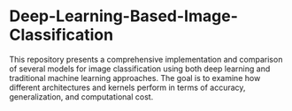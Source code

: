 # Deep-Learning-Based-Image-Classification
This repository presents a comprehensive implementation and comparison of several models for image classification using both deep learning and traditional machine learning approaches. The goal is to examine how different architectures and kernels perform in terms of accuracy, generalization, and computational cost.

